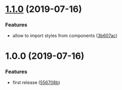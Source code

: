 # [1.1.0](https://github.com/BBVAEngineering/ember-cli-webcomponents-bundler/compare/v1.0.0...v1.1.0) (2019-07-16)


### Features

* allow to import styles from components ([3b607ac](https://github.com/BBVAEngineering/ember-cli-webcomponents-bundler/commit/3b607ac))

# 1.0.0 (2019-07-16)


### Features

* first release ([556708b](https://github.com/BBVAEngineering/ember-cli-webcomponents-bundler/commit/556708b))
